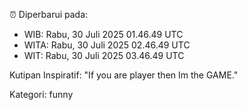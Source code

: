 ⏰ Diperbarui pada:
- WIB: Rabu, 30 Juli 2025 01.46.49 UTC
- WITA: Rabu, 30 Juli 2025 02.46.49 UTC
- WIT: Rabu, 30 Juli 2025 03.46.49 UTC

Kutipan Inspiratif:
"If you are player then Im the GAME."


Kategori: funny

